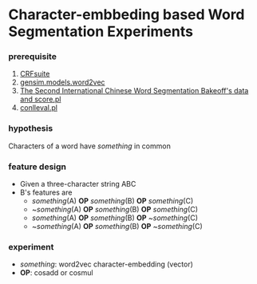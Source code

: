 # Character-embbeding based Word Segmentation Experiments

### prerequisite
1. [CRFsuite](http://www.chokkan.org/software/crfsuite/)
2. [gensim.models.word2vec](http://radimrehurek.com/gensim/models/word2vec.html)
3. [The Second International Chinese Word Segmentation Bakeoff's data and score.pl](http://sighan.cs.uchicago.edu/bakeoff2005/)
4. [conlleval.pl](http://www.cnts.ua.ac.be/conll2000/chunking/conlleval.txt)

### hypothesis
Characters of a word have *something* in common

### feature design
* Given a three-character string ABC
* B's features are
  * *something*(A) **OP** *something*(B) **OP** *something*(C)
  * ~*something*(A) **OP** *something*(B) **OP** *something*(C)
  * *something*(A) **OP** *something*(B) **OP** ~*something*(C)
  * ~*something*(A) **OP** *something*(B) **OP** ~*something*(C)

### experiment
* *something*: word2vec character-embedding (vector)
* **OP**: cosadd or cosmul
